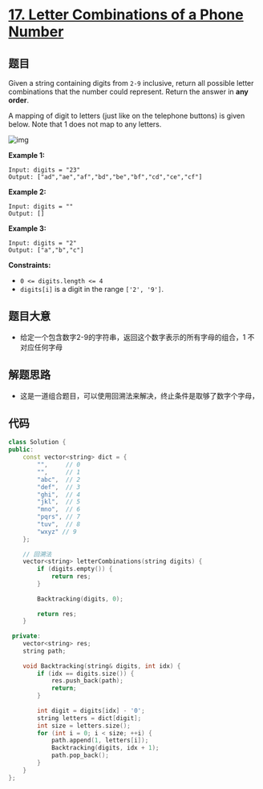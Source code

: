 # [17. Letter Combinations of a Phone Number](https://leetcode.com/problems/letter-combinations-of-a-phone-number/)

## 题目

Given a string containing digits from `2-9` inclusive, return all possible letter combinations that the number could represent. Return the answer in **any order**.

A mapping of digit to letters (just like on the telephone buttons) is given below. Note that 1 does not map to any letters.

![img](https://upload.wikimedia.org/wikipedia/commons/thumb/7/73/Telephone-keypad2.svg/200px-Telephone-keypad2.svg.png)

 

**Example 1:**

```
Input: digits = "23"
Output: ["ad","ae","af","bd","be","bf","cd","ce","cf"]
```

**Example 2:**

```
Input: digits = ""
Output: []
```

**Example 3:**

```
Input: digits = "2"
Output: ["a","b","c"]
```

 

**Constraints:**

- `0 <= digits.length <= 4`
- `digits[i]` is a digit in the range `['2', '9']`.

## 题目大意

* 给定一个包含数字2-9的字符串，返回这个数字表示的所有字母的组合，1 不对应任何字母

## 解题思路

* 这是一道组合题目，可以使用回溯法来解决，终止条件是取够了数字个字母，

## 代码

````c++
class Solution {
public:
    const vector<string> dict = {
        "",     // 0
        "",     // 1
        "abc",  // 2
        "def",  // 3
        "ghi",  // 4
        "jkl",  // 5
        "mno",  // 6
        "pqrs", // 7
        "tuv",  // 8
        "wxyz" // 9
    };
    
    // 回溯法
    vector<string> letterCombinations(string digits) {
        if (digits.empty()) {
            return res;
        }
        
        Backtracking(digits, 0);
        
        return res;
    }
    
 private:
    vector<string> res;
    string path;
    
    void Backtracking(string& digits, int idx) {
        if (idx == digits.size()) {
            res.push_back(path);
            return;
        }
        
        int digit = digits[idx] - '0';
        string letters = dict[digit];
        int size = letters.size();
        for (int i = 0; i < size; ++i) {
            path.append(1, letters[i]);
            Backtracking(digits, idx + 1);
            path.pop_back();
        }
    }
};
````

